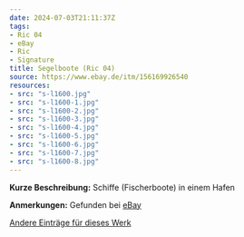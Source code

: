 ```yaml
---
date: 2024-07-03T21:11:37Z
tags:
- Ric 04
- eBay
- Ric
- Signature
title: Segelboote (Ric 04)
source: https://www.ebay.de/itm/156169926540
resources:
- src: "s-l1600.jpg"
- src: "s-l1600-1.jpg"
- src: "s-l1600-2.jpg"
- src: "s-l1600-3.jpg"
- src: "s-l1600-4.jpg"
- src: "s-l1600-5.jpg"
- src: "s-l1600-6.jpg"
- src: "s-l1600-7.jpg"
- src: "s-l1600-8.jpg"
---
```


**Kurze Beschreibung:** Schiffe (Fischerboote) in einem Hafen

**Anmerkungen:** Gefunden bei [eBay](https://www.ebay.de/itm/156169926540)

[Andere Einträge für dieses Werk](/tags/ric-04)
